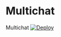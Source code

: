 # Multichat
Multichat
[![Deploy](https://www.herokucdn.com/deploy/button.svg)](https://heroku.com/deploy?template=https://github.com/YuriiNech/Multichat)
